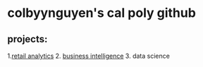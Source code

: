 # colbyynguyen's cal poly github
## projects: 

1.[retail analytics](https://linkmehere.com)
2. [business intelligence](https://github.com/colbynguyen/colbyynguyen/blob/main/Project_5_6%2C_warmup_3100_ulta_quartiles%20(1).ipynb) 
3. data science 
